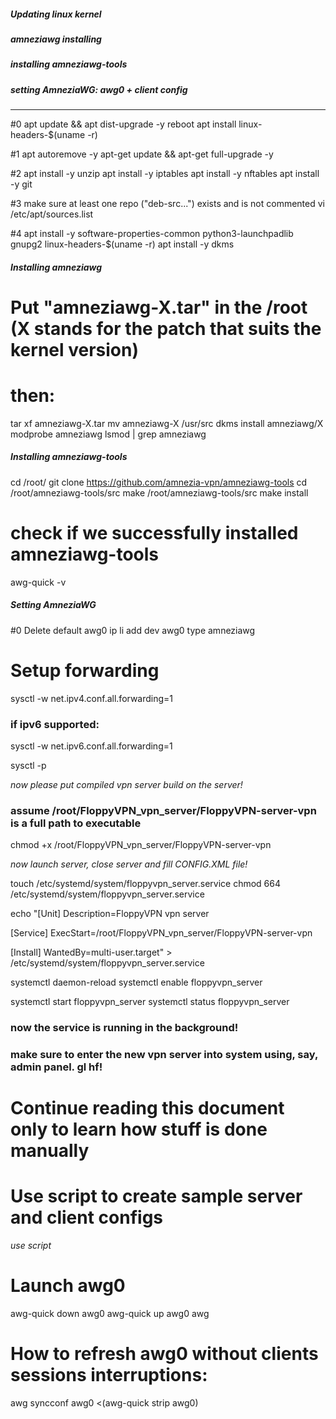 ##### Updating linux kernel
##### amneziawg installing
##### installing amneziawg-tools
##### setting AmneziaWG: awg0 + client config
_______________________________

#0
apt update && apt dist-upgrade -y
reboot
apt install linux-headers-$(uname -r)

#1
apt autoremove -y
apt-get update && apt-get full-upgrade -y

#2
apt install -y unzip
apt install -y iptables
apt install -y nftables
apt install -y git

#3 make sure at least one repo ("deb-src...") exists and is not commented
vi /etc/apt/sources.list

#4
apt install -y software-properties-common python3-launchpadlib gnupg2 linux-headers-$(uname -r)
apt install -y dkms



##### Installing amneziawg

# Put "amneziawg-X.tar" in the /root (X stands for the patch that suits the kernel version)
# then:
tar xf amneziawg-X.tar
mv amneziawg-X /usr/src
dkms install amneziawg/X
modprobe amneziawg
lsmod | grep amneziawg




##### Installing amneziawg-tools
cd /root/
git clone https://github.com/amnezia-vpn/amneziawg-tools
cd /root/amneziawg-tools/src
make /root/amneziawg-tools/src
make install

# check if we successfully installed amneziawg-tools
awg-quick -v



##### Setting AmneziaWG

#0 Delete default awg0
ip li add dev awg0 type amneziawg

# Setup forwarding
sysctl -w net.ipv4.conf.all.forwarding=1

### if ipv6 supported:
sysctl -w net.ipv6.conf.all.forwarding=1

sysctl -p


*now please put compiled vpn server build on the server!*


### assume /root/FloppyVPN_vpn_server/FloppyVPN-server-vpn is a full path to executable

chmod +x /root/FloppyVPN_vpn_server/FloppyVPN-server-vpn

*now launch server, close server and fill CONFIG.XML file!*

touch /etc/systemd/system/floppyvpn_server.service
chmod 664 /etc/systemd/system/floppyvpn_server.service



echo "[Unit]
Description=FloppyVPN vpn server

[Service]
ExecStart=/root/FloppyVPN_vpn_server/FloppyVPN-server-vpn

[Install]
WantedBy=multi-user.target" > /etc/systemd/system/floppyvpn_server.service



systemctl daemon-reload
systemctl enable floppyvpn_server

systemctl start floppyvpn_server
systemctl status floppyvpn_server

### now the service is running in the background!
### make sure to enter the new vpn server into system using, say, admin panel. gl hf!







# Continue reading this document only to learn how stuff is done manually


# Use script to create sample server and client configs
*use script*

# Launch awg0
awg-quick down awg0
awg-quick up awg0
awg

# How to refresh awg0 without clients sessions interruptions:
awg syncconf awg0 <(awg-quick strip awg0)
